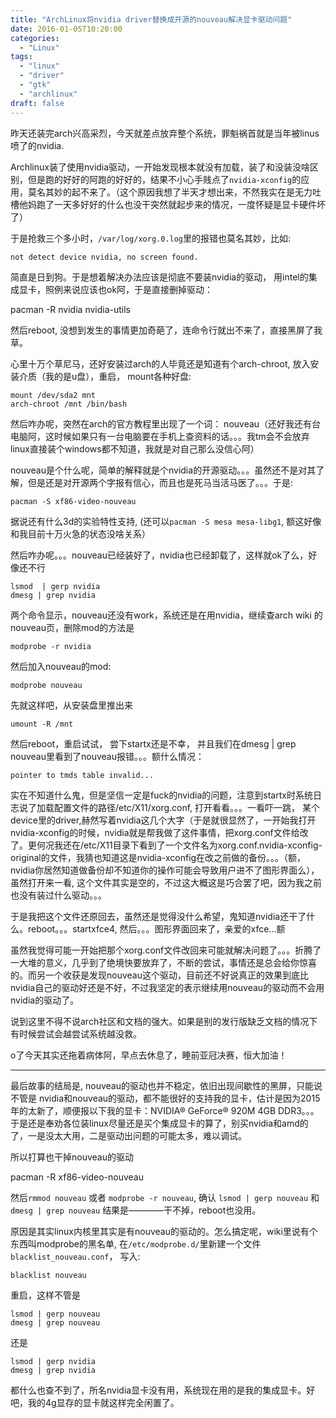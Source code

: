 ```yaml
---
title: "ArchLinux将nvidia driver替换成开源的nouveau解决显卡驱动问题"
date: 2016-01-05T10:20:00
categories:
  - "Linux"
tags:
  - "linux"
  - "driver"
  - "gtk"
  - "archlinux"
draft: false
---
```


昨天还装完arch兴高采烈，今天就差点放弃整个系统，罪魁祸首就是当年被linus喷了的nvidia.

Archlinux装了使用nvidia驱动，一开始发现根本就没有加载，装了和没装没啥区别，但是跑的好好的阿跑的好好的，结果不小心手贱点了```nvidia-xconfig```的应用，莫名其妙的起不来了。（这个原因我想了半天才想出来，不然我实在是无力吐槽他妈跑了一天多好好的什么也没干突然就起步来的情况，一度怀疑是显卡硬件坏了）

于是抢救三个多小时，```/var/log/xorg.0.log```里的报错也莫名其妙，比如:

    not detect device nvidia, no screen found.

简直是日到狗。于是想着解决办法应该是彻底不要装nvidia的驱动， 用intel的集成显卡，照例来说应该也ok阿，于是直接删掉驱动：

pacman -R nvidia nvidia-utils

然后reboot, 没想到发生的事情更加奇葩了，连命令行就出不来了，直接黑屏了我草。

心里十万个草尼马，还好安装过arch的人毕竟还是知道有个arch-chroot, 放入安装介质（我的是u盘），重启， mount各种好盘:

    mount /dev/sda2 mnt
    arch-chroot /mnt /bin/bash

然后咋办呢，突然在arch的官方教程里出现了一个词： nouveau（还好我还有台电脑阿，这时候如果只有一台电脑要在手机上查资料的话。。。我tm会不会放弃linux直接装个windows都不知道，我就是对自己那么没信心阿）

nouveau是个什么呢，简单的解释就是个nvidia的开源驱动。。。虽然还不是对其了解，但是还是对开源两个字报有信心，而且也是死马当活马医了。。。于是:

    pacman -S xf86-video-nouveau

据说还有什么3d的实验特性支持, (还可以```pacman -S mesa mesa-libg1```,  额这好像和我目前十万火急的状态没啥关系）

然后咋办呢。。。nouveau已经装好了，nvidia也已经卸载了，这样就ok了么，好像还不行

    lsmod  | gerp nvidia
    dmesg | grep nvidia

两个命令显示，nouveau还没有work，系统还是在用nvidia，继续查arch wiki 的 nouveau页，删除mod的方法是

    modprobe -r nvidia

然后加入nouveau的mod:

    modprobe nouveau

先就这样吧，从安装盘里推出来

    umount -R /mnt

然后reboot，重启试试， 尝下startx还是不幸， 并且我们在dmesg | grep nouveau里看到了nouveau报错。。。额什么情况：

    pointer to tmds table invalid...

实在不知道什么鬼，但是坚信一定是fuck的nvidia的问题，注意到startx时系统日志说了加载配置文件的路径/etc/X11/xorg.conf, 打开看看。。。一看吓一跳， 某个device里的driver,赫然写着nvidia这几个大字（于是就很显然了，一开始我打开nvidia-xconfig的时候，nvidia就是帮我做了这件事情，把xorg.conf文件给改了。更何况我还在/etc/X11目录下看到了一个文件名为xorg.conf.nvidia-xconfig-original的文件，我猜也知道这是nvidia-xconfig在改之前做的备份。。。（额，nvidia你居然知道做备份却不知道你的操作可能会导致用户进不了图形界面么），虽然打开来一看, 这个文件其实是空的，不过这大概这是巧合罢了吧，因为我之前也没有装过什么驱动。。。

于是我把这个文件还原回去，虽然还是觉得没什么希望，鬼知道nvidia还干了什么。reboot。。。startxfce4, 然后。。。图形界面回来了，亲爱的xfce...额

虽然我觉得可能一开始把那个xorg.conf文件改回来可能就解决问题了。。。折腾了一大堆的意义，几乎到了绝境快要放弃了，不断的尝试，事情还是总会给你惊喜的。而另一个收获是发现nouveau这个驱动，目前还不好说真正的效果到底比nvidia自己的驱动好还是不好，不过我坚定的表示继续用nouveau的驱动而不会用nvidia的驱动了。

说到这里不得不说arch社区和文档的强大。如果是别的发行版缺乏文档的情况下有时候尝试会越尝试系统越没救。

o了今天其实还拖着病体阿，早点去休息了，睡前亚冠决赛，恒大加油！

----------------------------------

最后故事的结局是, nouveau的驱动也并不稳定，依旧出现间歇性的黑屏，只能说不管是 nvidia和nouveau的驱动，都不能很好的支持我的显卡，估计是因为2015年的太新了，顺便报以下我的显卡：NVIDIA® GeForce® 920M 4GB DDR3。。。于是还是奉劝各位装linux尽量还是买个集成显卡的算了，别买nvidia和amd的了，一是没太大用，二是驱动出问题的可能太多，难以调试。

所以打算也干掉nouveau的驱动

pacman -R xf86-video-nouveau

然后```rmmod nouveau``` 或者 ```modprobe -r nouveau```, 确认 ```lsmod | gerp nouveau```  和 ```dmesg | grep nouveau``` 结果是————干不掉，reboot也没用。

原因是其实linux内核里其实是有nouveau的驱动的。怎么搞定呢，wiki里说有个东西叫modprobe的黑名单, 在```/etc/modprobe.d/```里新建一个文件```blacklist_nouveau.conf```， 写入:

    blacklist nouveau

重启，这样不管是

    lsmod | gerp nouveau
    dmesg | grep nouveau

还是

    lsmod | gerp nvidia
    dmesg | grep nvidia

都什么也查不到了，所名nvidia显卡没有用，系统现在用的是我的集成显卡。好吧，我的4g显存的显卡就这样完全闲置了。
